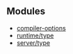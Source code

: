 ## Modules

- [compiler-options](compiler-options.md)
- [runtime/type](runtime/type.md)
- [server/type](server/type.md)
